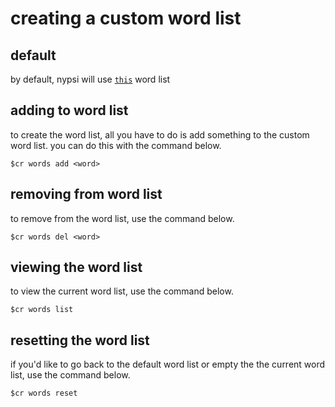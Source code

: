 # creating a custom word list

## default

by default, nypsi will use [`this`](https://gist.github.com/tekoh/f8b8d6db6259cad221a679f5015d9f82) word list

## adding to word list

to create the word list, all you have to do is add something to the custom word list. you can do this with the command below.

```
$cr words add <word>
```

## removing from word list

to remove from the word list, use the command below.

```
$cr words del <word>
```

## viewing the word list

to view the current word list, use the command below.

```
$cr words list
```

## resetting the word list

if you'd like to go back to the default word list or empty the the current word list, use the command below.

```
$cr words reset
```
